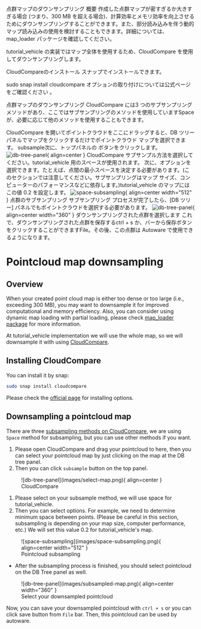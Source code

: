 点群マップのダウンサンプリング
概要
作成した点群マップが密すぎるか大きすぎる場合 (つまり、300 MB を超える場合)、計算効率とメモリ効率を向上させるためにダウンサンプリングすることができます。また、部分読み込みを伴う動的マップ読み込みの使用を検討することもできます。詳細については、map_loader パッケージを確認してください。

tutorial_vehicle の実装ではマップ全体を使用するため、CloudCompare を使用してダウンサンプリングします。

CloudCompareのインストール
スナップでインストールできます。

sudo snap install cloudcompare
オプションの取り付けについては公式ページをご確認ください 。

点群マップのダウンサンプリング
CloudCompare には3 つのサブサンプリング メソッドがあり、ここではサブサンプリングのメソッドを使用していますSpaceが、必要に応じて他のメソッドを使用することもできます。

CloudCompare を開いてポイントクラウドをここにドラッグすると、DB ツリー パネルでマップをクリックするだけでポイントクラウド マップを選択できます。
subsample次に、トップパネルの ボタンをクリックします。
![db-tree-panel](images/select-map.png){ align=center } CloudCompare
サブサンプル方法を選択してください。tutorial_vehicle 用のスペースが使用されます。
次に、オプションを選択できます。たとえば、点間の最小スペースを決定する必要があります。(このセクションでは注意してください。サブサンプリングはマップ サイズ、コンピューターのパフォーマンスなどに依存します。)tutorial_vehicle のマップにはこの値 0.2 を設定します。
![space-subsampling](images/space-subsampling.png){ align=center width="512" } 点群のサブサンプリング
サブサンプリング プロセスが完了したら、[DB ツリー] パネルでもポイントクラウドを選択する必要があります。
![db-tree-panel](images/subsampled-map.png){ align=center width="360" } ダウンサンプリングされた点群を選択します
これで、ダウンサンプリングされた点群を保存するctrl + s か、バーから保存ボタンをクリックすることができますFile。その後、この点群は Autoware で使用できるようになります。
# Pointcloud map downsampling

## Overview

When your created point cloud map is either too dense or too large (i.e., exceeding 300 MB),
you may want to downsample it for improved computational and memory efficiency.
Also, you can consider using dynamic map loading with partial loading,
please check [map_loader package](https://github.com/autowarefoundation/autoware.universe/tree/main/map/map_loader) for more information.

At tutorial_vehicle implementation we will use the whole map,
so we will downsample it with using [CloudCompare](https://www.cloudcompare.org/main.html).

## Installing CloudCompare

You can install it by snap:

```bash
sudo snap install cloudcompare
```

Please check the [official page](https://www.cloudcompare.org/release/index.html#CloudCompare)
for installing options.

## Downsampling a pointcloud map

There are three [subsampling methods on CloudCompare](https://www.cloudcompare.org/doc/wiki/index.php/Edit%5CSubsample),
we are using `Space` method for subsampling, but you can use other methods if you want.

1. Please open CloudCompare and drag your pointcloud to here, then you can select your pointcloud map by just clicking on the map at the DB tree panel.
2. Then you can click `subsample` button on the top panel.

<figure markdown>
  ![db-tree-panel](images/select-map.png){ align=center }
  <figcaption>
    CloudCompare
  </figcaption>
</figure>

1. Please select on your subsample method, we will use space for tutorial_vehicle.
2. Then you can select options. For example, we need to determine minimum space between points. (Please be careful in this section, subsampling is depending on your map size, computer performance, etc.) We will set this value 0.2 for tutorial_vehicle's map.

<figure markdown>
  ![space-subsampling](images/space-subsampling.png){ align=center width="512" }
  <figcaption>
    Pointcloud subsampling
  </figcaption>
</figure>

- After the subsampling process is finished,
  you should select pointcloud on the DB Tree panel as well.

<figure markdown>
  ![db-tree-panel](images/subsampled-map.png){ align=center width="360" }
  <figcaption>
    Select your downsampled pointcloud
  </figcaption>
</figure>

Now,
you can save your downsampled pointcloud with `ctrl + s`
or you can click save button from `File` bar.
Then, this pointcloud can be used by autoware.
